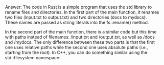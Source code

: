 Answer: The code in Rust is a simple program that uses the std library to rename files and directories. In the first part of the main function, it renames two files (input.txt to output.txt) and two directories (docs to mydocs). These names are passed as string literals into the fs::rename() method.

In the second part of the main function, there is a similar code but this time with paths instead of filenames: /input.txt and /output.txt, as well as /docs and /mydocs. The only difference between these two parts is that the first one uses relative paths while the second one uses absolute paths (i.e., starting from the root).
In C++, you can do something similar using the std::filesystem namespace:
